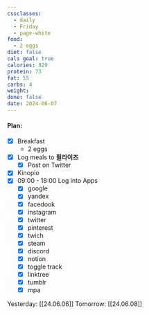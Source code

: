```yaml
---
cssclasses:
  - daily
  - Friday
  - page-white
food:
  - 2 eggs
diet: false
cals goal: true
calories: 829
protein: 73
fat: 55
carbs: 4
weight:
done: false
date: 2024-06-07
---
```

#### Plan:
- [x] Breakfast
	- 2 eggs
- [x] Log meals to **필라이즈**
	- [x] Post on Twitter
- [x] Kinopio
- [x] 09:00 - 18:00 Log into Apps
	- [x] google
	- [x] yandex
	- [x] facedook
	- [x] instagram
	- [x] twitter
	- [x] pinterest
	- [x] twich
	- [x] steam
	- [x] discord
	- [x] notion
	- [x] toggle track
	- [x] linktree
	- [x] tumblr
	- [x] mpa

Yesterday: [[24.06.06]]
Tomorrow: [[24.06.08]]
